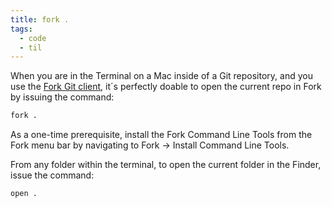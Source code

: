 ```yaml
---
title: fork .
tags:
  - code
  - til
---
```

When you are in the Terminal on a Mac inside of a Git repository, and you use the [Fork Git client](https://git-fork.com), it´s perfectly doable to open the current repo in Fork by issuing the command:

```sh
fork .
```

As a one-time prerequisite, install the Fork Command Line Tools from the Fork menu bar by navigating to Fork → Install Command Line Tools.

From any folder within the terminal, to open the current folder in the Finder, issue the command:

```
open .
```

